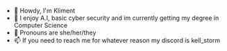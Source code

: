 - 👋 Howdy, I'm Kliment
- 👀 I enjoy A.I, basic cyber security and im currently getting my degree in Computer Science
- 💞️ Pronouns are she/her/they
- 📫 If you need to reach me for whatever reason my discord is kell_storm
